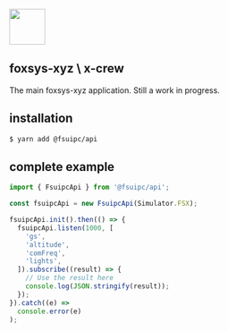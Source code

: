 <br/>

<img align="left" src="./public/img/Logo [Dark Background].svg" width="64" />

<br/><br/><br/>

## foxsys-xyz \\ x-crew
The main foxsys-xyz application. Still a work in progress.

## installation
```sh
$ yarn add @fsuipc/api
```

## complete example

```typescript
import { FsuipcApi } from '@fsuipc/api';

const fsuipcApi = new FsuipcApi(Simulator.FSX);

fsuipcApi.init().then(() => {
  fsuipcApi.listen(1000, [
    'gs',
    'altitude',
    'comFreq',
    'lights',
  ]).subscribe((result) => {
    // Use the result here
    console.log(JSON.stringify(result));
  });
}).catch((e) =>
  console.error(e)
);
```
